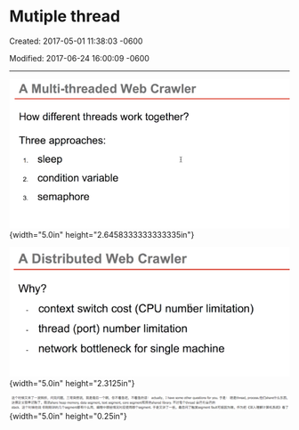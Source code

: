 # Mutiple thread

Created: 2017-05-01 11:38:03 -0600

Modified: 2017-06-24 16:00:09 -0600

---

![A Multi-threaded Web Crawler How different threads work together? Three approaches: 1 2. 3. sleep condition variable semaphore ](../media/Basic-Mutiple-thread-image1.png){width="5.0in" height="2.6458333333333335in"}



![A Distributed Web Crawler Why? context switch cost (CPU number limitation) thread (port) number limitation network bottleneck for single machine ](../media/Basic-Mutiple-thread-image2.png){width="5.0in" height="2.3125in"}





![这 个 时 候 又 来 了 一 波 转 折 ， 问 完 「 司 题 ， 三 哥 突 然 说 ， 我 是 最 后 一 个 ， 你 不 着 急 吧 ， 不 着 急 的 话 ： actually, I have some other questions for you. 于 是 ： 啥 擞 h 「 d ， process. 他 们 share 什 么 东 西 ， 这 俩 定 义 我 旱 记 熟 了 。 我 说 share heap mo data segment, text segment, core segment*l 其 他 shared library. 不 过 每 •thread 自 己 有 自 己 的 stack. 这 个 时 候 他 说 你 刚 刚 讲 的 几 个 gment 都 有 什 么 ， 编 裎 中 哪 些 情 况 对 应 使 哪 个 gment. 于 是 又 讲 了 一 些 · 最后问 了 *Hsegment fault 可 能 因 为 啥 。 作 为 把 《 深 入 理 解 计 算 机 系 统 》 看 了 ](../media/Basic-Mutiple-thread-image3.png){width="5.0in" height="0.25in"}





